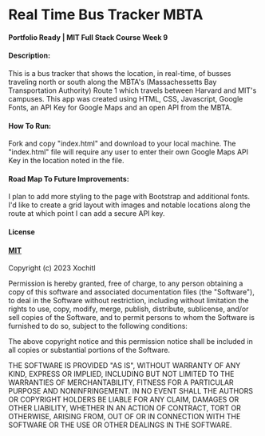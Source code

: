 # Real Time Bus Tracker MBTA
#### Portfolio Ready | MIT Full Stack Course Week 9

#### Description:
This is a bus tracker that shows the location, in real-time, of busses traveling north or south along the MBTA's (Massachessetts Bay Transportation Authority) Route 1 which travels between Harvard and MIT's campuses. This app was created using HTML, CSS, Javascript, Google Fonts, an API Key for Google Maps and an open API from the MBTA.



#### How To Run:
Fork and copy "index.html" and download to your local machine. The "index.html" file will require any user to enter their own Google Maps API Key in the location noted in the file.



#### Road Map To Future Improvements:
I plan to add more styling to the page with Bootstrap and additional fonts. I'd like to create a grid layout with images and notable locations along the route at which point I can add a secure API key. 


#### License
#### <a href=https://choosealicense.com/licenses/mit/>MIT</a>

Copyright (c) 2023 Xochitl

Permission is hereby granted, free of charge, to any person obtaining a copy of this software and associated documentation files (the "Software"), to deal in the Software without restriction, including without limitation the rights to use, copy, modify, merge, publish, distribute, sublicense, and/or sell copies of the Software, and to permit persons to whom the Software is furnished to do so, subject to the following conditions:

The above copyright notice and this permission notice shall be included in all copies or substantial portions of the Software.

THE SOFTWARE IS PROVIDED "AS IS", WITHOUT WARRANTY OF ANY KIND, EXPRESS OR IMPLIED, INCLUDING BUT NOT LIMITED TO THE WARRANTIES OF MERCHANTABILITY, FITNESS FOR A PARTICULAR PURPOSE AND NONINFRINGEMENT. IN NO EVENT SHALL THE AUTHORS OR COPYRIGHT HOLDERS BE LIABLE FOR ANY CLAIM, DAMAGES OR OTHER LIABILITY, WHETHER IN AN ACTION OF CONTRACT, TORT OR OTHERWISE, ARISING FROM, OUT OF OR IN CONNECTION WITH THE SOFTWARE OR THE USE OR OTHER DEALINGS IN THE SOFTWARE.

